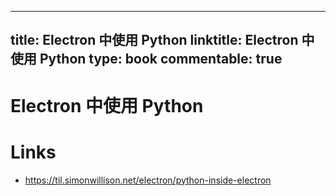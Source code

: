 
---
title: Electron 中使用 Python
linktitle: Electron 中使用 Python
type: book
commentable: true
---

# Electron 中使用 Python

# Links

- https://til.simonwillison.net/electron/python-inside-electron

    